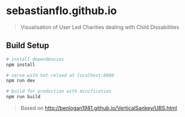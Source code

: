 # sebastianflo.github.io

> Visualisation of User Led Charities dealing with Child Dissabilities



## Build Setup

``` bash
# install dependencies
npm install

# serve with hot reload at localhost:8080
npm run dev

# build for production with minification
npm run build
```

> Based on http://benlogan1981.github.io/VerticalSankey/UBS.html
